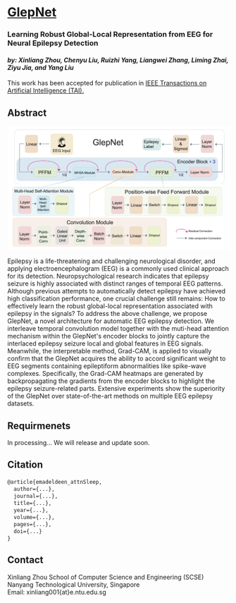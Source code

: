 # [GlepNet](https://ruizhiyang0204.github.io/GlepNet/)
### Learning Robust Global-Local Representation from EEG for Neural Epilepsy Detection
#### *by: Xinliang Zhou,  Chenyu Liu, Ruizhi Yang,   Liangwei Zhang,  Liming Zhai, Ziyu Jia, and Yang Liu*
This work has been accepted for publication in [IEEE Transactions on Artificial Intelligence (TAI).](https://www.researchgate.net/publication/379323759_Learning_Robust_Global-Local_Representation_from_EEG_for_Neural_Epilepsy_Detection)

## Abstract

[//]: # (![GlepNet Architecture]&#40;docs/Learning Robust Global-Local Representation from EEG for Neural Epilepsy Detection/Architecture.png&#41;)
<p align = "center">    
<img  src="docs/Learning Robust Global-Local Representation from EEG for Neural Epilepsy Detection/Architecture.png" width="650" />
</p>

Epilepsy is a life-threatening and challenging neurological disorder, and applying electroencephalogram (EEG) is a commonly used clinical approach 
for its detection. Neuropsychological research indicates that epilepsy seizure is highly associated with distinct ranges of temporal EEG patterns. 
Although previous attempts to automatically detect epilepsy have achieved high classification performance, one crucial challenge still remains: 
How to effectively learn the robust global-local representation associated with epilepsy in the signals? To address the above challenge, 
we propose GlepNet, a novel architecture for automatic EEG epilepsy detection. We interleave temporal convolution model together with the muti-head 
attention mechanism within the GlepNet's encoder blocks to jointly capture the interlaced epilepsy seizure local and global features in EEG signals. 
Meanwhile, the interpretable method, Grad-CAM, is applied to visually confirm that the GlepNet acquires the ability to accord significant weight to 
EEG segments containing epileptiform abnormalities like spike-wave complexes. Specifically, the Grad-CAM heatmaps are generated by backpropagating 
the gradients from the encoder blocks to highlight the epilepsy seizure-related parts. Extensive experiments show the superiority of the GlepNet over 
state-of-the-art methods on multiple EEG epilepsy datasets.

## Requirmenets
In processing... We will release and update soon.


## Citation

```
@article{emadeldeen_attnSleep,
  author={...},
  journal={...}, 
  title={...}, 
  year={...},
  volume={...},
  pages={...},
  doi={...}
}
```


## Contact
Xinliang Zhou 
School of Computer Science and Engineering (SCSE)   
Nanyang Technological University, Singapore   
Email: xinliang001{at}e.ntu.edu.sg